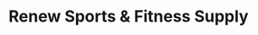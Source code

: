 ---
title: "Renew Sports & Fitness Supply"
url: /west-allis/renew-sports-und-fitness-supply/
shop: Sport
---